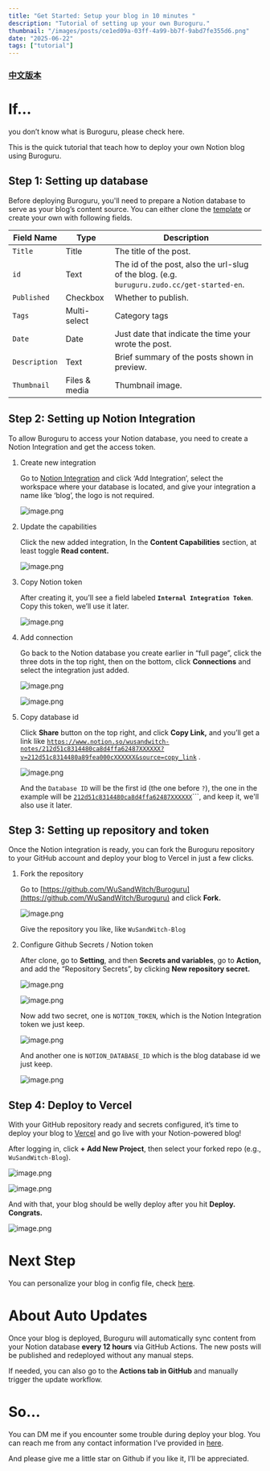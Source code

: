 ```yaml
---
title: "Get Started: Setup your blog in 10 minutes "
description: "Tutorial of setting up your own Buroguru."
thumbnail: "/images/posts/ce1ed09a-03ff-4a99-bb7f-9abd7fe355d6.png"
date: "2025-06-22"
tags: ["tutorial"]
---
```


### [中文版本](https://buroguru.zudo.cc/posts/get-started-zh)


# If…


you don’t know what is Buroguru, please check here.


This is the quick tutorial that teach how to deploy your own Notion blog using Buroguru.


## Step 1: Setting up database


Before deploying Buroguru, you'll need to prepare a Notion database to serve as your blog’s content source. You can either clone the [template](/21ad51c831448068b621f3b5def5dd2d) or create your own with following fields.


| Field Name    | Type          | Description                                                                                 |
| ------------- | ------------- | ------------------------------------------------------------------------------------------- |
| `Title`       | Title         | The title of the post.                                                                      |
| `id`          | Text          | The id of the post, also the url-slug of the blog. (e.g. `buruguru.zudo.cc/get-started-en`. |
| `Published`   | Checkbox      | Whether to publish.                                                                         |
| `Tags`        | Multi-select  | Category tags                                                                               |
| `Date`        | Date          | Just date that indicate the time your wrote the post.                                       |
| `Description` | Text          | Brief summary of the posts shown in preview.                                                |
| `Thumbnail`   | Files & media | Thumbnail image.                                                                            |


## Step 2: Setting up Notion Integration


To allow Buroguru to access your Notion database, you need to create a Notion Integration and get the access token.

1. Create new integration

	Go to [Notion Integration](https://www.notion.so/profile/integrations) and click ‘Add Integration’, select the workspace where your database is located, and give your integration a name like ‘blog’, the logo is not required.


	![image.png](/images/posts/a4047d2d-8326-4db5-9cdb-89ee053eac0b.png)

2. Update the capabilities

	Click the new added integration, In the **Content Capabilities** section, at least toggle **Read content.**


	![image.png](/images/posts/a568b537-8575-4e77-a76d-cc8e93e4ab4b.png)

3. Copy Notion token

	After creating it, you’ll see a field labeled **`Internal Integration Token`**. Copy this token, we’ll use it later.


	![image.png](/images/posts/bdca27dd-e0c9-4ad2-a816-89e2cb4a9681.png)

4. Add connection

	Go back to the Notion database you create earlier in “full page”, click the three dots in the top right, then on the bottom, click **Connections** and select the integration just added.


	![image.png](/images/posts/bd4d653e-fdd6-42da-8a92-5d296b5c02b8.png)


	![image.png](/images/posts/7fe7dab0-4abf-49be-8055-5575c927a139.png)

5. Copy database id

	Click **Share** button on the top right, and click **Copy Link,** and you’ll get a link like [`https://www.notion.so/wusandwitch-notes/212d51c8314480ca8d4ffa62487XXXXXX?v=212d51c8314480a89fea000cXXXXXX&source=copy_link`](https://www.notion.so/wusandwitch-notes/212d51c8314480ca8d4ffa624873e734?v=212d51c8314480a89fea000c43f4e73f) .


	![image.png](/images/posts/23bd52b5-971d-4213-9742-4b4a558057dc.png)


	And the `Database ID` will be the first id (the one before `?`), the one in the example will be  [`212d51c8314480ca8d4ffa62487XXXXXX`](https://www.notion.so/wusandwitch-notes/212d51c8314480ca8d4ffa624873e734?v=212d51c8314480a89fea000c43f4e73f)```, and keep it, we'll also use it later.


## Step 3: Setting up repository and token


Once the Notion integration is ready, you can fork the Buroguru repository to your GitHub account and deploy your blog to Vercel in just a few clicks.

1. Fork the repository

	Go to [https://github.com/WuSandWitch/Buroguru](https://github.com/WuSandWitch/Buroguru) and click **Fork.**


	![image.png](/images/posts/94f11935-45a5-4a3f-9b1c-a745313ac0f8.png)


	Give the repository you like, like `WuSandWitch-Blog`

2. Configure Github Secrets /  Notion token

	After clone, go to **Setting**, and then **Secrets and variables**, go to **Action,** and add the “Repository Secrets”, by clicking **New repository secret.**


	![image.png](/images/posts/0a9bdb98-9669-4fe3-9aa0-a62eb5d9ec76.png)


	![image.png](/images/posts/a65e74e1-42a3-4df0-be6a-3319afeafe0a.png)


	Now add two secret, one is `NOTION_TOKEN`, which is the Notion Integration token we just keep.


	![image.png](/images/posts/a00c0a02-7322-4a59-81b2-024eb05d5745.png)


	And another one is `NOTION_DATABASE_ID` which is the blog database id we just keep.


	![image.png](/images/posts/7773bb74-2045-4518-aea8-928a2a342557.png)


## Step 4: Deploy to Vercel


With your GitHub repository ready and secrets configured, it’s time to deploy your blog to [Vercel](https://vercel.com/) and go live with your Notion-powered blog!


After logging in, click **+ Add New Project**, then select your forked repo (e.g., `WuSandWitch-Blog`).


![image.png](/images/posts/749ed665-3149-456e-a5c8-3d977c97f23b.png)


![image.png](/images/posts/3d728106-4eea-40e0-9dcc-9ebf2c85dd65.png)


And with that, your blog should be welly deploy after you hit **Deploy. Congrats.**


![image.png](/images/posts/1f87ce87-907b-4d86-9a3c-9ab4de7d7f9a.png)


# Next Step


You can personalize your blog in config file, check [here](https://buroguru.zudo.cc/posts/config-guide-en).


# About Auto Updates


Once your blog is deployed, Buroguru will automatically sync content from your Notion database **every 12 hours** via GitHub Actions. The new posts will be published and redeployed without any manual steps.


If needed, you can also go to the **Actions tab in GitHub** and manually trigger the update workflow.


# So…


You can DM me if you encounter some trouble during deploy your blog. You can reach me from any contact information I’ve provided in [here](https://wusandwitch.zudo.cc/).


And please give me a little star on Github if you like it, I’ll be appreciated.

